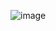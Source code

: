 ![image](https://user-images.githubusercontent.com/127735793/224957845-d36d5e2c-2606-4c11-9201-2e78e67627b6.png)
